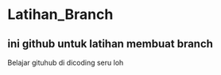 # Latihan_Branch  

## ini github untuk latihan membuat branch  

Belajar gituhub di dicoding seru loh
